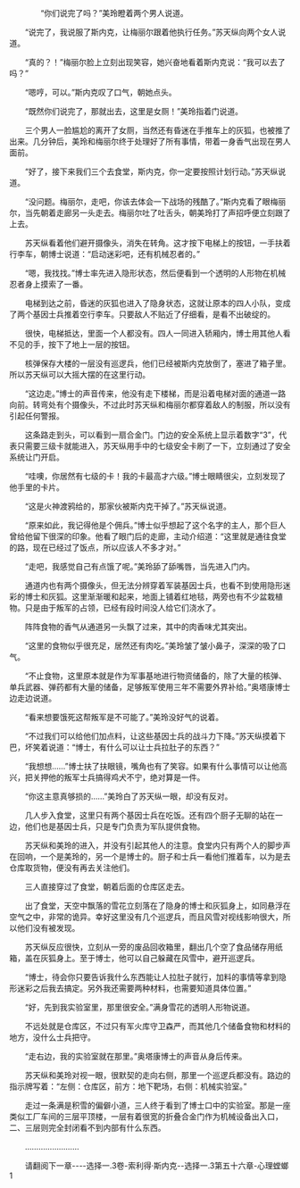 <div class="read-content j_readContent" id="">
                <p>　　　　“你们说完了吗？”美玲瞪着两个男人说道。<p>　　“说完了，我说服了斯内克，让梅丽尔跟着他执行任务。”苏天纵向两个女人说道。<p>　　“真的？！”梅丽尔脸上立刻出现笑容，她兴奋地看着斯内克说：“我可以去了吗？”<p>　　“嗯哼，可以。”斯内克叹了口气，朝她点头。<p>　　“既然你们说完了，那就出去，这里是女厕！”美玲指着门说道。<p>　　三个男人一脸尴尬的离开了女厕，当然还有昏迷在手推车上的灰狐，也被推了出来。几分钟后，美玲和梅丽尔终于处理好了所有事情，带着一身香气出现在男人面前。<p>　　“好了，接下来我们三个去食堂，斯内克，你一定要按照计划行动。”苏天纵说道。<p>　　“没问题。梅丽尔，走吧，你该去体会一下战场的残酷了。”斯内克看了眼梅丽尔，当先朝着走廊另一头走去。梅丽尔吐了吐舌头，朝美玲打了声招呼便立刻跟了上去。<p>　　苏天纵看着他们避开摄像头，消失在转角。这才按下电梯上的按钮，一手扶着行李车，朝博士说道：“启动迷彩吧，还有机械忍者的。”<p>　　“嗯，我找找。”博士率先进入隐形状态，然后便看到一个透明的人形物在机械忍者身上摸索了一番。<p>　　电梯到达之前，昏迷的灰狐也进入了隐身状态，这就让原本的四人小队，变成了两个基因士兵推着空行李车。只要敌人不贴近了仔细看，是看不出破绽的。<p>　　很快，电梯抵达，里面一个人都没有。四人一同进入轿厢内，博士用其他人看不见的手，按下了地上一层的按钮。<p>　　核弹保存大楼的一层没有巡逻兵，他们已经被斯内克放倒了，塞进了箱子里。所以苏天纵可以大摇大摆的在这里行动。<p>　　“这边走。”博士的声音传来，他没有走下楼梯，而是沿着电梯对面的通道一路向前。转弯处有个摄像头，不过此时苏天纵和梅丽尔都穿着敌人的制服，所以没有引起任何警报。<p>　　这条路走到头，可以看到一扇合金门。门边的安全系统上显示着数字“3”，代表只需要三级卡就能进入，苏天纵用手中的七级安全卡刷了一下，立刻通过了安全系统让门开启。<p>　　“哇噢，你居然有七级的卡！我的卡最高才六级。”博士眼睛很尖，立刻发现了他手里的卡片。<p>　　“这是火神渡鸦给的，那家伙被斯内克干掉了。”苏天纵说道。<p>　　“原来如此，我记得他是个佣兵。”博士似乎想起了这个名字的主人，那个巨人曾给他留下很深的印象。他看了眼门后的走廊，主动介绍道：“这里就是通往食堂的路，现在已经过了饭点，所以应该人不多才对。”<p>　　“走吧，我感觉自己有点饿了呢。”美玲舔了舔嘴唇，当先进入门内。<p>　　通道内也有两个摄像头，但无法分辨穿着军装基因士兵，也看不到使用隐形迷彩的博士和灰狐。这里渐渐暖和起来，地面上铺着红地毯，两旁也有不少盆栽植物。只是由于叛军的占领，已经有段时间没人给它们浇水了。<p>　　阵阵食物的香气从通道另一头飘了过来，其中的肉香味尤其突出。<p>　　“这里的食物似乎很充足，居然还有肉吃。”美玲皱了皱小鼻子，深深的吸了口气。<p>　　“不止食物，这里原本就是作为军事基地进行物资储备的，除了大量的核弹、单兵武器、弹药都有大量的储备，足够叛军使用三年不需要外界补给。”奥塔康博士边走边说道。<p>　　“看来想要饿死这帮叛军是不可能了。”美玲没好气的说着。<p>　　“不过我们可以给他们加点料，让这些基因士兵的战斗力下降。”苏天纵摸着下巴，坏笑着说道：“博士，有什么可以让士兵拉肚子的东西？”<p>　　“我想想……”博士扶了扶眼镜，嘴角也有了笑容。如果有什么事情可以让他高兴，把关押他的叛军士兵搞得鸡犬不宁，绝对算是一件。<p>　　“你这主意真够损的……”美玲白了苏天纵一眼，却没有反对。<p>　　几人步入食堂，这里只有两个基因士兵在吃饭。还有四个厨子无聊的站在一边，他们也是基因士兵，只是专门负责为军队提供食物。<p>　　苏天纵和美玲的进入，并没有引起其他人的注意。食堂内只有两个人的脚步声在回响，一个是美玲的，另一个是博士的。厨子和士兵一看他们推着车，以为是去仓库取货物，便没有再去关注他们。<p>　　三人直接穿过了食堂，朝着后面的仓库区走去。<p>　　出了食堂，天空中飘落的雪花立刻落在了隐身的博士和灰狐身上，如同悬浮在空气之中，非常的诡异。幸好这里没有几个巡逻兵，而且风雪对视线影响很大，所以他们没有被发现。<p>　　苏天纵反应很快，立刻从一旁的废品回收箱里，翻出几个空了食品储存用纸箱，盖在灰狐身上。至于博士，他可以自己躲藏在风雪中，避开巡逻兵。<p>　　“博士，待会你只要告诉我什么东西能让人拉肚子就行，加料的事情等拿到隐形迷彩之后我去搞定。另外我还需要两种材料，也需要知道具体位置。”<p>　　“好，先到我实验室里，那里很安全。”满身雪花的透明人形物说道。<p>　　不远处就是仓库区，不过只有军火库守卫森严，而其他几个储备食物和材料的地方，没什么士兵把守。<p>　　“走右边，我的实验室就在那里。”奥塔康博士的声音从身后传来。<p>　　苏天纵和美玲对视一眼，很默契的走向右侧，那里一个巡逻兵都没有。路边的指示牌写着：“左侧：仓库区，前方：地下靶场，右侧：机械实验室。”<p>　　走过一条满是积雪的偏僻小道，三人终于看到了博士口中的实验室。那是一座类似工厂车间的三层平顶楼，一层有着很宽的折叠合金门作为机械设备出入口，二、三层则完全封闭看不到内部有什么东西。<p>　　……………………<p>　　请翻阅下一章----选择一.3卷-索利得·斯内克--选择一.3第五十六章-心理螳螂1<p> 
            </div>